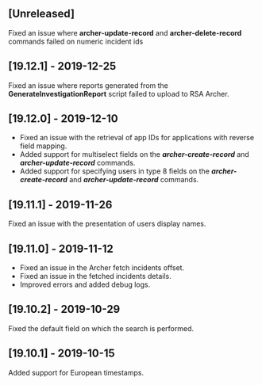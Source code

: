 ## [Unreleased]
Fixed an issue where **archer-update-record** and **archer-delete-record** commands failed on numeric incident ids

## [19.12.1] - 2019-12-25
Fixed an issue where reports generated from the **GenerateInvestigationReport** script failed to upload to RSA Archer.

## [19.12.0] - 2019-12-10
- Fixed an issue with the retrieval of app IDs for applications with reverse field mapping.
- Added support for multiselect fields on the ***archer-create-record*** and ***archer-update-record*** commands.
- Added support for specifying users in type 8 fields on the ***archer-create-record*** and ***archer-update-record*** commands.

## [19.11.1] - 2019-11-26
Fixed an issue with the presentation of users display names.

## [19.11.0] - 2019-11-12
- Fixed an issue in the Archer fetch incidents offset.
- Fixed an issue in the fetched incidents details.
- Improved errors and added debug logs.

## [19.10.2] - 2019-10-29
Fixed the default field on which the search is performed.

## [19.10.1] - 2019-10-15
Added support for European timestamps.
